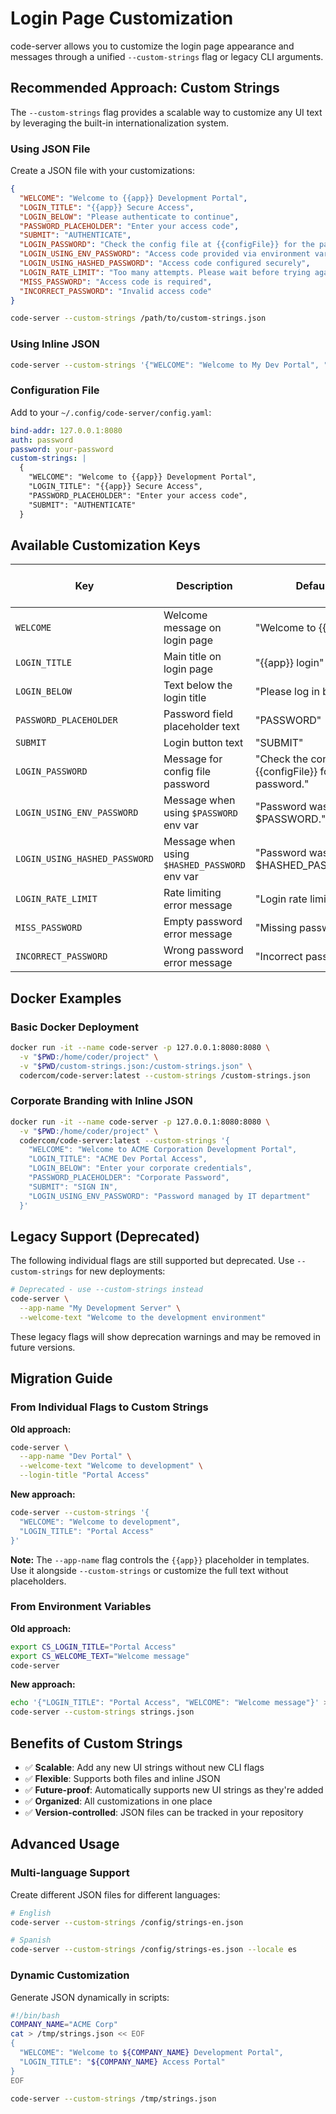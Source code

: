 # Login Page Customization

code-server allows you to customize the login page appearance and messages through a unified `--custom-strings` flag or legacy CLI arguments.

## Recommended Approach: Custom Strings

The `--custom-strings` flag provides a scalable way to customize any UI text by leveraging the built-in internationalization system.

### Using JSON File

Create a JSON file with your customizations:

```json
{
  "WELCOME": "Welcome to {{app}} Development Portal",
  "LOGIN_TITLE": "{{app}} Secure Access",
  "LOGIN_BELOW": "Please authenticate to continue",
  "PASSWORD_PLACEHOLDER": "Enter your access code",
  "SUBMIT": "AUTHENTICATE",
  "LOGIN_PASSWORD": "Check the config file at {{configFile}} for the password.",
  "LOGIN_USING_ENV_PASSWORD": "Access code provided via environment variable",
  "LOGIN_USING_HASHED_PASSWORD": "Access code configured securely",
  "LOGIN_RATE_LIMIT": "Too many attempts. Please wait before trying again.",
  "MISS_PASSWORD": "Access code is required",
  "INCORRECT_PASSWORD": "Invalid access code"
}
```

```bash
code-server --custom-strings /path/to/custom-strings.json
```

### Using Inline JSON

```bash
code-server --custom-strings '{"WELCOME": "Welcome to My Dev Portal", "LOGIN_TITLE": "Development Access", "SUBMIT": "SIGN IN"}'
```

### Configuration File

Add to your `~/.config/code-server/config.yaml`:

```yaml
bind-addr: 127.0.0.1:8080
auth: password
password: your-password
custom-strings: |
  {
    "WELCOME": "Welcome to {{app}} Development Portal",
    "LOGIN_TITLE": "{{app}} Secure Access",
    "PASSWORD_PLACEHOLDER": "Enter your access code",
    "SUBMIT": "AUTHENTICATE"
  }
```

## Available Customization Keys

| Key | Description | Default | Supports {{app}} placeholder |
|-----|-------------|---------|------------------------------|
| `WELCOME` | Welcome message on login page | "Welcome to {{app}}" | ✅ |
| `LOGIN_TITLE` | Main title on login page | "{{app}} login" | ✅ |
| `LOGIN_BELOW` | Text below the login title | "Please log in below." | ❌ |
| `PASSWORD_PLACEHOLDER` | Password field placeholder text | "PASSWORD" | ❌ |
| `SUBMIT` | Login button text | "SUBMIT" | ❌ |
| `LOGIN_PASSWORD` | Message for config file password | "Check the config file at {{configFile}} for the password." | ❌ |
| `LOGIN_USING_ENV_PASSWORD` | Message when using `$PASSWORD` env var | "Password was set from $PASSWORD." | ❌ |
| `LOGIN_USING_HASHED_PASSWORD` | Message when using `$HASHED_PASSWORD` env var | "Password was set from $HASHED_PASSWORD." | ❌ |
| `LOGIN_RATE_LIMIT` | Rate limiting error message | "Login rate limited!" | ❌ |
| `MISS_PASSWORD` | Empty password error message | "Missing password" | ❌ |
| `INCORRECT_PASSWORD` | Wrong password error message | "Incorrect password" | ❌ |

## Docker Examples

### Basic Docker Deployment

```bash
docker run -it --name code-server -p 127.0.0.1:8080:8080 \
  -v "$PWD:/home/coder/project" \
  -v "$PWD/custom-strings.json:/custom-strings.json" \
  codercom/code-server:latest --custom-strings /custom-strings.json
```

### Corporate Branding with Inline JSON

```bash
docker run -it --name code-server -p 127.0.0.1:8080:8080 \
  -v "$PWD:/home/coder/project" \
  codercom/code-server:latest --custom-strings '{
    "WELCOME": "Welcome to ACME Corporation Development Portal",
    "LOGIN_TITLE": "ACME Dev Portal Access",
    "LOGIN_BELOW": "Enter your corporate credentials",
    "PASSWORD_PLACEHOLDER": "Corporate Password",
    "SUBMIT": "SIGN IN",
    "LOGIN_USING_ENV_PASSWORD": "Password managed by IT department"
  }'
```

## Legacy Support (Deprecated)

The following individual flags are still supported but deprecated. Use `--custom-strings` for new deployments:

```bash
# Deprecated - use --custom-strings instead
code-server \
  --app-name "My Development Server" \
  --welcome-text "Welcome to the development environment"
```

These legacy flags will show deprecation warnings and may be removed in future versions.

## Migration Guide

### From Individual Flags to Custom Strings

**Old approach:**
```bash
code-server \
  --app-name "Dev Portal" \
  --welcome-text "Welcome to development" \
  --login-title "Portal Access"
```

**New approach:**
```bash
code-server --custom-strings '{
  "WELCOME": "Welcome to development",
  "LOGIN_TITLE": "Portal Access"
}'
```

**Note:** The `--app-name` flag controls the `{{app}}` placeholder in templates. Use it alongside `--custom-strings` or customize the full text without placeholders.

### From Environment Variables

**Old approach:**
```bash
export CS_LOGIN_TITLE="Portal Access"
export CS_WELCOME_TEXT="Welcome message"
code-server
```

**New approach:**
```bash
echo '{"LOGIN_TITLE": "Portal Access", "WELCOME": "Welcome message"}' > strings.json
code-server --custom-strings strings.json
```

## Benefits of Custom Strings

- ✅ **Scalable**: Add any new UI strings without new CLI flags
- ✅ **Flexible**: Supports both files and inline JSON
- ✅ **Future-proof**: Automatically supports new UI strings as they're added
- ✅ **Organized**: All customizations in one place
- ✅ **Version-controlled**: JSON files can be tracked in your repository

## Advanced Usage

### Multi-language Support

Create different JSON files for different languages:

```bash
# English
code-server --custom-strings /config/strings-en.json

# Spanish  
code-server --custom-strings /config/strings-es.json --locale es
```

### Dynamic Customization

Generate JSON dynamically in scripts:

```bash
#!/bin/bash
COMPANY_NAME="ACME Corp"
cat > /tmp/strings.json << EOF
{
  "WELCOME": "Welcome to ${COMPANY_NAME} Development Portal",
  "LOGIN_TITLE": "${COMPANY_NAME} Access Portal"
}
EOF

code-server --custom-strings /tmp/strings.json
```